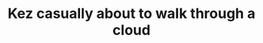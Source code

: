 ---
layout: instagram
title:  "Kez casually about to walk through a cloud"
media:
  - url: "instagram/300494637_816047672902398_8068010567078405779_n_18015076132427290.jpg"
    alt: ""
    tagged:
      - handle: "kerryahayward"
        x: 52
        y: 82
type: "post"
seo:
  hidden: true
location: Dolomites
postdate: 2022-07-27
---
